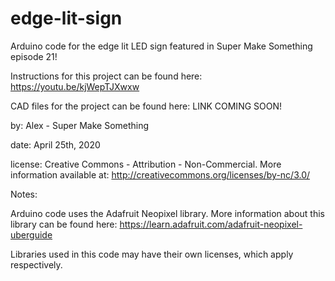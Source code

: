 # edge-lit-sign
Arduino code for the edge lit LED sign featured in Super Make Something episode 21!

Instructions for this project can be found here: https://youtu.be/kjWepTJXwxw

CAD files for the project can be found here: LINK COMING SOON!

by: Alex - Super Make Something

date: April 25th, 2020

license: Creative Commons - Attribution - Non-Commercial. More information available at: http://creativecommons.org/licenses/by-nc/3.0/

Notes:

Arduino code uses the Adafruit Neopixel library.  More information about this library can be found here: https://learn.adafruit.com/adafruit-neopixel-uberguide

Libraries used in this code may have their own licenses, which apply respectively.
